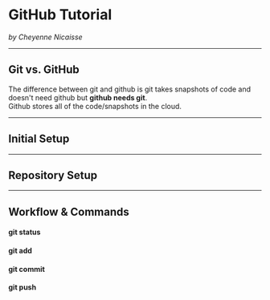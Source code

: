 # GitHub Tutorial

_by Cheyenne Nicaisse_

---
## Git vs. GitHub
The difference between git and github is git takes snapshots of code and doesn't need github but **github needs git**.  
Github stores all of the code/snapshots in the cloud. 


---
## Initial Setup



---
## Repository Setup



---
## Workflow & Commands
#### git status  
#### git add 
#### git commit
#### git push 